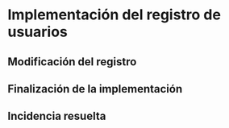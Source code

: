 # Implementación del registro de usuarios

## Modificación del registro

## Finalización de la implementación

## Incidencia resuelta
